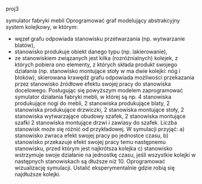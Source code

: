 proj3

symulator fabryki mebli
Oprogramować graf modelujący abstrakcyjny system kolejkowy, w którym:
- węzeł grafu odpowiada stanowisku przetwarzania (np. wytwarzanie blatów),
- stanowisko produkuje obiekt danego typu (np. lakierowanie),
- ze stanowiskiem związanych jest kilka (rozróżnialnych) kolejek, z których pobiera ono
elementy, z których składa produkt swojego działania (np. stanowisko montujące stoły w ma dwie kolejki: nóg i bloków), skierowana krawędź grafu odpowiada możliwości przekazania przez stanowisko źródłowe efektu swojej pracy do stanowiska docelowego.
Posługując się powyższym modelem zaprogramować symulator działania fabryki mebli, w której są np. 4 stanowiska produkujące nogi do mebli, 2 stanowiska produkujące blaty, 2 stanowiska produkujące drzwiczki, 2 stanowiska montujące stoły, 2 stanowiska wytwarzające obudowy szafek, 2 stanowiska montujące szafki 2 stanowiska montujące drzwi i zawiasy do szafek. Liczba stanowisk może się różnić od przykładowej.
W symulacji przyjąć:
a) stanowisko zwraca efekt swojej pracy po jednostce czasu,
b) stanowisko przekazuje efekt swojej pracy temu następnemu stanowisku, przed którym jest najkrótsza kolejka
c) stanowisko wstrzymuje swoje działanie na jednostkę czasu, jeśli wszystkie kolejki w następnych stanowiskach są dłuższe niż 10.
Oprogramować wizualizację symulacji. Ustalić eksperymentalnie gdzie robią się najdłuższe kolejki.
